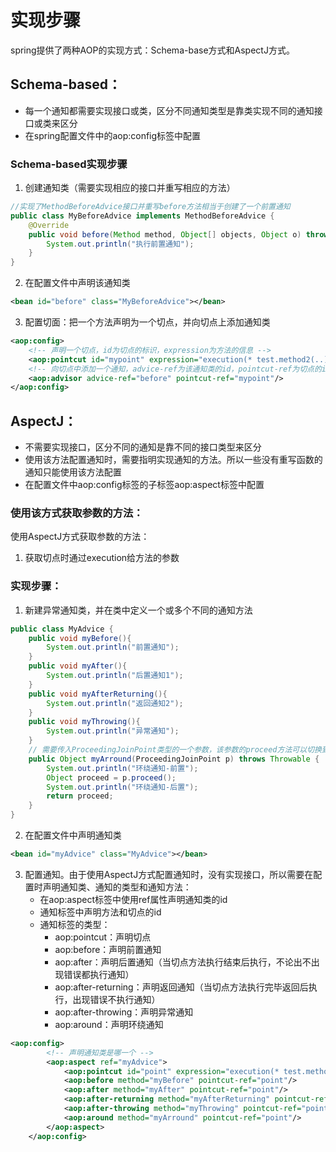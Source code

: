 # 实现步骤
spring提供了两种AOP的实现方式：Schema-base方式和AspectJ方式。

## Schema-based：
* 每一个通知都需要实现接口或类，区分不同通知类型是靠类实现不同的通知接口或类来区分
* 在spring配置文件中的aop:config标签中配置
### Schema-based实现步骤
1. 创建通知类（需要实现相应的接口并重写相应的方法）
```java
//实现了MethodBeforeAdvice接口并重写before方法相当于创建了一个前置通知
public class MyBeforeAdvice implements MethodBeforeAdvice {
    @Override
    public void before(Method method, Object[] objects, Object o) throws Throwable {
        System.out.println("执行前置通知");
    }
}
```
2. 在配置文件中声明该通知类
```xml
<bean id="before" class="MyBeforeAdvice"></bean>
```
3. 配置切面：把一个方法声明为一个切点，并向切点上添加通知类
```xml
<aop:config>
    <!-- 声明一个切点，id为切点的标识，expression为方法的信息 -->
    <aop:pointcut id="mypoint" expression="execution(* test.method2(..))"/>
    <!-- 向切点中添加一个通知，advice-ref为该通知类的id，pointcut-ref为切点的id -->
    <aop:advisor advice-ref="before" pointcut-ref="mypoint"/>
</aop:config>
```


## AspectJ：
* 不需要实现接口，区分不同的通知是靠不同的接口类型来区分
* 使用该方法配置通知时，需要指明实现通知的方法。所以一些没有重写函数的通知只能使用该方法配置
* 在配置文件中aop:config标签的子标签aop:aspect标签中配置
### 使用该方式获取参数的方法：
使用AspectJ方式获取参数的方法：
1. 获取切点时通过execution给方法的参数

### 实现步骤：
1. 新建异常通知类，并在类中定义一个或多个不同的通知方法
```java
public class MyAdvice {
    public void myBefore(){
        System.out.println("前置通知");
    }
    public void myAfter(){
        System.out.println("后置通知1");
    }
    public void myAfterReturning(){
        System.out.println("返回通知2");
    }
    public void myThrowing(){
        System.out.println("异常通知");
    }
    // 需要传入ProceedingJoinPoint类型的一个参数，该参数的proceed方法可以切换到后置
    public Object myArround(ProceedingJoinPoint p) throws Throwable {
        System.out.println("环绕通知-前置");
        Object proceed = p.proceed();
        System.out.println("环绕通知-后置");
        return proceed;
    }
}
```
2. 在配置文件中声明通知类
```xml
<bean id="myAdvice" class="MyAdvice"></bean>
```
3. 配置通知。由于使用AspectJ方式配置通知时，没有实现接口，所以需要在配置时声明通知类、通知的类型和通知方法：
    * 在aop:aspect标签中使用ref属性声明通知类的id
    * 通知标签中声明方法和切点的id
    * 通知标签的类型：
        * aop:pointcut：声明切点
        * aop:before：声明前置通知
        * aop:after：声明后置通知（当切点方法执行结束后执行，不论出不出现错误都执行通知）
        * aop:after-returning：声明返回通知（当切点方法执行完毕返回后执行，出现错误不执行通知）
        * aop:after-throwing：声明异常通知
        * aop:around：声明环绕通知
```xml
<aop:config>
        <!-- 声明通知类是哪一个 -->
        <aop:aspect ref="myAdvice">
            <aop:pointcut id="point" expression="execution(* test.method2(..))"/>
            <aop:before method="myBefore" pointcut-ref="point"/>
            <aop:after method="myAfter" pointcut-ref="point"/>
            <aop:after-returning method="myAfterReturning" pointcut-ref="point"/>
            <aop:after-throwing method="myThrowing" pointcut-ref="point"/>
            <aop:around method="myArround" pointcut-ref="point"/>
        </aop:aspect>
    </aop:config>
```

